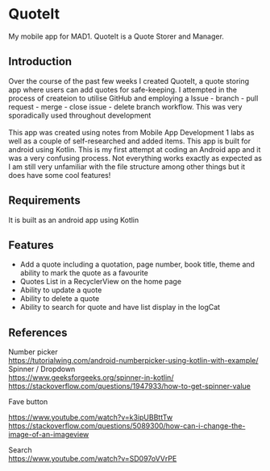 # QuoteIt
My mobile app for MAD1. QuoteIt is a Quote Storer and Manager.

## Introduction
Over the course of the past few weeks I created QuoteIt, a quote storing app where users can add quotes for safe-keeping. I attempted in the process of createion
to utilise GitHub and employing a Issue - branch - pull request - merge - close issue - delete branch workflow. This was very sporadically used throughout
development
<br><br>
This app was created using notes from Mobile App Development 1 labs as well as a couple of self-researched and added items. This app is built for android using 
Kotlin. This is my first attempt at coding an Android app and it was a very confusing process. Not everything works exactly as expected as I am still very unfamiliar
with the file structure among other things but it does have some cool features!

## Requirements
It is built as an android app using Kotlin

## Features
- Add a quote including a quotation, page number, book title, theme and ability to mark the quote as a favourite
- Quotes List in a RecyclerView on the home page
- Ability to update a quote
- Ability to delete a quote
- Ability to search for quote and have list display in the logCat

## References
Number picker<br>
https://tutorialwing.com/android-numberpicker-using-kotlin-with-example/
<br>
Spinner / Dropdown
<br>
https://www.geeksforgeeks.org/spinner-in-kotlin/ <br>
https://stackoverflow.com/questions/1947933/how-to-get-spinner-value <br>


Fave button<br>

https://www.youtube.com/watch?v=k3ipUBBttTw <br>
https://stackoverflow.com/questions/5089300/how-can-i-change-the-image-of-an-imageview <br>

Search<br>
https://www.youtube.com/watch?v=SD097oVVrPE 
